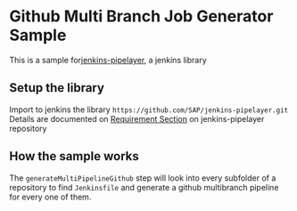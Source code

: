 # Github Multi Branch Job Generator Sample

This is a sample for[jenkins-pipelayer](https://github.com/SAP/jenkins-pipelayer), a jenkins library

## Setup the library

Import to jenkins the library `https://github.com/SAP/jenkins-pipelayer.git`
Details are documented on [Requirement Section](https://github.com/SAP/jenkins-pipelayer/blob/master/USAGE.md#requirements) on jenkins-pipelayer repository

## How the sample works

The `generateMultiPipelineGithub` step will look into every subfolder of a repository to find `Jenkinsfile` and generate a github multibranch pipeline for every one of them.
